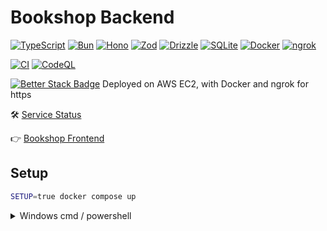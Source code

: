 # Bookshop Backend

[![TypeScript](https://img.shields.io/badge/TypeScript-3178C6?logo=typescript&logoColor=fff)](https://www.typescriptlang.org/)
[![Bun](https://img.shields.io/badge/Bun-000?logo=bun)](https://bun.sh/)
[![Hono](https://img.shields.io/badge/Hono-E36002?logo=hono&logoColor=fff)](https://hono.dev/)
[![Zod](https://img.shields.io/badge/Zod-3E67B1?logo=zod&logoColor=fff)](https://zod.dev/)
[![Drizzle](https://img.shields.io/badge/Drizzle-C5F74F?logo=drizzle&logoColor=000)](https://orm.drizzle.team/)
[![SQLite](https://img.shields.io/badge/SQLite-003B57?logo=sqlite)](https://www.sqlite.org/)
[![Docker](https://img.shields.io/badge/Docker-2496ED?logo=docker&logoColor=fff)](https://www.docker.com/)
[![ngrok](https://img.shields.io/badge/ngrok-1F1E37?logo=ngrok)](https://ngrok.com/)

[![CI](https://github.com/attila-huszar/bookshop-server/actions/workflows/bun.yml/badge.svg)](https://github.com/attila-huszar/bookshop-server/actions/workflows/bun.yml)
[![CodeQL](https://github.com/attila-huszar/bookshop-server/actions/workflows/github-code-scanning/codeql/badge.svg)](https://github.com/attila-huszar/bookshop-server/actions/workflows/github-code-scanning/codeql)

[![Better Stack Badge](https://uptime.betterstack.com/status-badges/v2/monitor/1vrpa.svg)](https://uptime.betterstack.com/?utm_source=status_badge)
Deployed on AWS EC2, with Docker and ngrok for https

🛠️ [Service Status](https://bookshop.betteruptime.com/)

👉 [Bookshop Frontend](https://github.com/attila-huszar/bookshop-client)

## Setup

```sh
SETUP=true docker compose up
```

<details>
<summary>Windows cmd / powershell</summary>

```cmd
set SETUP=true && docker compose up
```

```powershell
$env:SETUP = "true"; docker compose up
```

</details>
